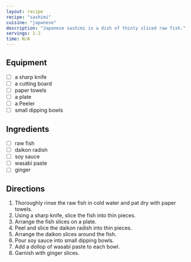 ```yaml
---
layout: recipe
recipe: "sashimi"
cuisine: "japanese"
description: "Japanese sashimi is a dish of thinly sliced raw fish."
servings: 1-2
time: N/A
---
```


## Equipment
- [ ] a sharp knife
- [ ] a cutting board
- [ ] paper towels
- [ ] a plate
- [ ] a Peeler
- [ ] small dipping bowls

## Ingredients
- [ ] raw fish
- [ ] daikon radish
- [ ] soy sauce
- [ ] wasabi paste
- [ ] ginger

## Directions
1. Thoroughly rinse the raw fish in cold water and pat dry with paper towels.
2. Using a sharp knife, slice the fish into thin pieces.
3. Arrange the fish slices on a plate.
4. Peel and slice the daikon radish into thin pieces.
5. Arrange the daikon slices around the fish.
6. Pour soy sauce into small dipping bowls.
7. Add a dollop of wasabi paste to each bowl.
8. Garnish with ginger slices.
